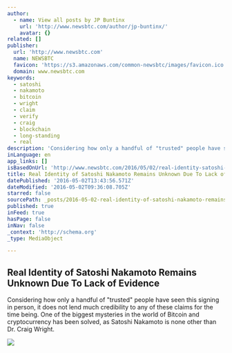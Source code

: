 ```yaml
---
author:
  - name: View all posts by JP Buntinx
    url: 'http://www.newsbtc.com/author/jp-buntinx/'
    avatar: {}
related: []
publisher:
  url: 'http://www.newsbtc.com'
  name: NEWSBTC
  favicon: 'https://s3.amazonaws.com/common-newsbtc/images/favicon.ico'
  domain: www.newsbtc.com
keywords:
  - satoshi
  - nakamoto
  - bitcoin
  - wright
  - claim
  - verify
  - craig
  - blockchain
  - long-standing
  - real
description: 'Considering how only a handful of "trusted" people have seen this signing in person, it does not lend much credibility to any of these claims for the time being. One of the biggest mysteries in the world of Bitcoin and cryptocurrency has been solved, as Satoshi Nakamoto is none other than Dr. Craig Wright.'
inLanguage: en
app_links: []
isBasedOnUrl: 'http://www.newsbtc.com/2016/05/02/real-identity-satoshi-nakamoto-remains-unknown-due-lack-evidence/'
title: Real Identity of Satoshi Nakamoto Remains Unknown Due To Lack of Evidence
datePublished: '2016-05-02T13:43:56.571Z'
dateModified: '2016-05-02T09:36:08.705Z'
starred: false
sourcePath: _posts/2016-05-02-real-identity-of-satoshi-nakamoto-remains-unknown-due-to-lac.md
published: true
inFeed: true
hasPage: false
inNav: false
_context: 'http://schema.org'
_type: MediaObject

---
```

<article style=""><h1>Real Identity of Satoshi Nakamoto Remains Unknown Due To Lack of Evidence</h1><p>Considering how only a handful of "trusted" people have seen this signing in person, it does not lend much credibility to any of these claims for the time being. One of the biggest mysteries in the world of Bitcoin and cryptocurrency has been solved, as Satoshi Nakamoto is none other than Dr. Craig Wright.</p><img src="http://s3.amazonaws.com/main-newsbtc-images/2016/05/02102301/shutterstock_154358669.jpg" /></article>